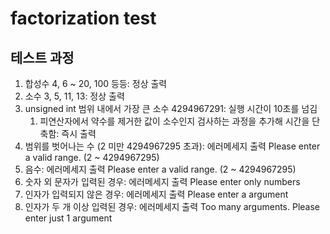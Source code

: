 # factorization test

## 테스트 과정
1. 합성수  4, 6 ~ 20, 100 등등: 정상 출력
2. 소수 3, 5, 11, 13: 정상 출력
3. unsigned int 범위 내에서 가장 큰 소수 4294967291: 실행 시간이 10초를 넘김
   1. 피연산자에서 약수를 제거한 값이 소수인지 검사하는 과정을 추가해 시간을 단축함: 즉시 출력
4. 범위를 벗어나는 수 (2 미만 4294967295 초과): 에러메세지 출력 Please enter a valid range. (2 ~ 4294967295)
5. 음수: 에러메세지 출력 Please enter a valid range. (2 ~ 4294967295)
6. 숫자 외 문자가 입력된 경우: 에러메세지 출력 Please enter only numbers
7. 인자가 입력되지 않은 경우: 에러메세지 출력 Please enter a argument
8. 인자가 두 개 이상 입력된 경우: 에러메세지 출력 Too many arguments. Please enter just 1 argument
